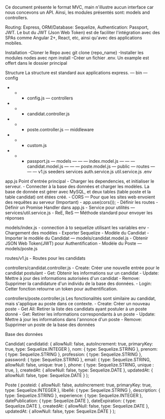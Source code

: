 Ce document présente le format MVC, main n'illustre aucun interface car nous concevons un API. Ainsi, les modules présentés sont: models and controllers.

Routing: Express,
ORM/Database: Sequelize,
Authentication: Passport, JWT. Le but du JWT (Json Web Token) est de faciliter l'intégration avec des SPAs comme Angular 2+, React, etc, ainsi qu'avec des applications mobiles.

Installation
-Cloner le Repo avec git clone {repo_name}
-Installer les modules nodes avec npm install
-Créer un fichier .env. Un example est offert dans le dossier principal

Structure
La structure est standard aux applications express.
— bin
— config
- - - config.js
— controllers
- - - candidat.controller.js
- - - poste.controller.js
— middleware
- - - custom.js
- - - passport.js
— models
— — — index.model.js
— — — candidat.model.js
— — — poste.model.js
— public
— routes
— — — v1.js
seeders
services
auth.service.js
util.service.js
.env

app.js
Point d'entrée principal
    - Charger les dependencies, et initialiser le serveur.
    - Connecter à la base des données et charger les modèles. La base de donnée est gérer avec MySQL, et deux tables (table poste et la table candidat) ont étées créé.
    - CORS — Pour que les sites web envoient des requêtes au serveur (Important)
    - app.use(cors());
    - Définir les routes
    - Définir un Promise Handler dans app.js
    - Service pour utilités — services/util.service.js
    - ReE, ReS — Méthode standard pour envoyer les réponses    

models/index.js
    - connection à to sequelize utilisant les variables env
    - Chargement des modèles
    - Exporter Sequelize
    - Modèle du Candidat
    - Importer le modèle du Candidat — models/candidat.model.js
    - Obtenir JSON Web Token(JWT) pour Authentification
    - Modèle du Poste  — models/poste.js

routes/v1.js
    - Routes pour les candidats

controllers/candidat.controller.js
    - Create: Créer une nouvelle entrée pour le candidat postulant
    - Get: Obtenir les informations sur un candidat
    - Update: Mettre à jour des informations autorisées d'un candidat
    - Remove: Supprimer la candidature d'un individu de la base des données.
    - Login: Cetter fonction retourne un token pour authentification.

controllers/poste.controller.js
    Les fonctionalités sont similaire au candidat, mais s'applique au poste dans ce contexte.
    - Create: Créer un nouveau poste
    - Get All: Retirer la liste des candidats ayant postuler à un poste donné
    - Get: Retirer les informations correspondants à un poste
    - Update: Mettre à jour les informations dans l'annonce d'un poste
    - Remove: Supprimer un poste de la base des données
    
Base des données

Candidat(
    candidatid: {
            allowNull: false,
            autoIncrement: true,
            primaryKey: true,
            type: Sequelize.INTEGER
    },
    nom: {
        type: Sequelize.STRING
    },
    prenom: {
        type: Sequelize.STRING
    },
    profession: {
        type: Sequelize.STRING
    },
    password: {
        type: Sequelize.STRING
    },
    email: {
        type: Sequelize.STRING,
        allowNull: false,
        unique: true
    },
    phone: {
        type: Sequelize.STRING,
        unique : true,
    },
    createdAt: {
        allowNull: false,
        type: Sequelize.DATE
    },
    updatedAt: {
        allowNull: false,
        type: Sequelize.DATE
    }
);

Poste (
    posteid: {
        allowNull: false,
        autoIncrement: true,
        primaryKey: true,
        type: Sequelize.INTEGER
    },
    libellé: {
        type: Sequelize.STRING
    },
    description: {
    type: Sequelize.STRING
    },
    experience: {
        type: Sequelize.INTEGER
    },
    datePublication: {
        type: Sequelize.DATE
    },
    dateExpiration: {
        type: Sequelize.DATE
    },
    createdAt: {
        allowNull: false,
        type: Sequelize.DATE
    },
    updatedAt: {
        allowNull: false,
        type: Sequelize.DATE
    }
);
